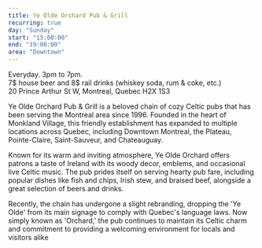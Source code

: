 ```yaml
---
title: Ye Olde Orchard Pub & Grill
recurring: true
day: "Sunday"
start: "15:00:00"
end: "19:00:00"
area: "Downtown"
---
```


Everyday. 3pm to 7pm.<br>7$ house beer and 8$ rail drinks (whiskey soda, rum & coke, etc.)<br>20 Prince Arthur St W, Montreal, Quebec H2X 1S3

<!-- more -->

Ye Olde Orchard Pub & Grill is a beloved chain of cozy Celtic pubs that has been serving the Montreal area since 1996. Founded in the heart of Monkland Village, this friendly establishment has expanded to multiple locations across Quebec, including Downtown Montreal, the Plateau, Pointe-Claire, Saint-Sauveur, and Chateauguay.

Known for its warm and inviting atmosphere, Ye Olde Orchard offers patrons a taste of Ireland with its woody decor, emblems, and occasional live Celtic music. The pub prides itself on serving hearty pub fare, including popular dishes like fish and chips, Irish stew, and braised beef, alongside a great selection of beers and drinks.

Recently, the chain has undergone a slight rebranding, dropping the 'Ye Olde' from its main signage to comply with Quebec's language laws. Now simply known as 'Orchard,' the pub continues to maintain its Celtic charm and commitment to providing a welcoming environment for locals and visitors alike
